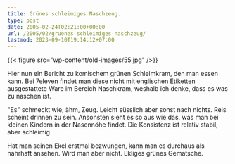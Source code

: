```yaml
---
title: Grünes schleimiges Naschzeug.
type: post
date: 2005-02-24T02:21:00+00:00
url: /2005/02/gruenes-schleimiges-naschzeug/
lastmod: 2023-09-10T19:14:12+07:00
---
```

{{< figure src="wp-content/old-images/55.jpg" />}}

Hier nun ein Bericht zu komischem grünen Schleimkram, den man essen kann. Bei 7eleven findet man diese nicht mit englischen Etiketten ausgestattete Ware im Bereich Naschkram, weshalb ich denke, dass es was zu naschen ist.

"Es" schmeckt wie, ähm, Zeug. Leicht süsslich aber sonst nach nichts. Reis scheint drinnen zu sein. Ansonsten sieht es so aus wie das, was man bei kleinen Kindern in der Nasennöhe findet. Die Konsistenz ist relativ stabil, aber schleimig.

Hat man seinen Ekel erstmal bezwungen, kann man es durchaus als nahrhaft ansehen. Wird man aber nicht. Ekliges grünes Gematsche.
